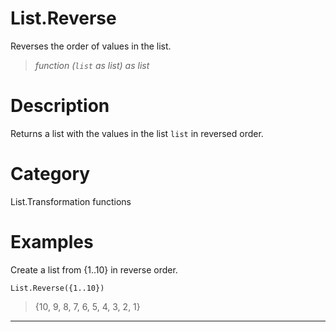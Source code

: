 # List.Reverse
Reverses the order of values in the list.
> _function (<code>list</code> as list) as list_

# Description 
Returns a list with the values in the list <code>list</code> in reversed order.
# Category 
List.Transformation functions
# Examples 
Create a list from {1..10} in reverse order.
```
List.Reverse({1..10})
```
> {10, 9, 8, 7, 6, 5, 4, 3, 2, 1}
***
